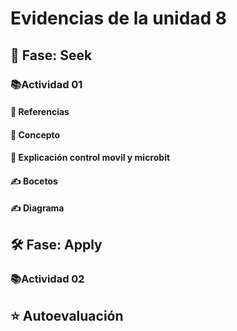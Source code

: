
# Evidencias de la unidad 8

## 🔎 Fase: Seek

### 📚Actividad 01   

#### 🧐 Referencias    

#### 🧐 Concepto    

#### 🧐 Explicación control movil y microbit

#### ✍️ Bocetos    

#### ✍️ Diagrama

## 🛠 Fase: Apply

### 📚Actividad 02  

## ⭐ Autoevaluación
